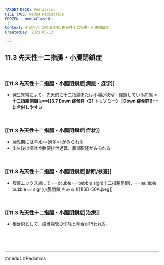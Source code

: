 ```yaml
---
TARGET DECK: Pediatrics
FILE TAGS: medu4 Pediatrics
FROZEN - medu4ClozeHL:
 : 
Context: 小児科/小児の消化管/先天性十二指腸・小腸閉鎖症
CreatedDay: 2021-05-13

---
```


## 11.3 先天性十二指腸・小腸閉鎖症

<br>

### [[11.3 先天性十二指腸・小腸閉鎖症|病態・疫学]]
* 発生異常により、先天的に十二指腸または小腸が狭窄・閉鎖している病態
※**十二指腸閉鎖は==[[3.7 Down 症候群〈21 トリソミー〉 | Down 症候群]]==に合併しやすい**
<!--ID: 1659400219234-->


<br>

### [[11.3 先天性十二指腸・小腸閉鎖症|症状]]
* 胎児期には羊水==過多==がみられる
* 出生後は嘔吐や胎便排泄遅延、腹部膨隆がみられる
<!--ID: 1620898238848-->



<br>

### [[11.3 先天性十二指腸・小腸閉鎖症|診断/検査]]
* 腹部エックス線にて ==double== bubble sign(十二指腸閉鎖)、==multiple bubble== sign(小腸閉鎖)をみる
![[110D-50A.jpeg]]
<!--ID: 1620898238854-->


<br>

### [[11.3 先天性十二指腸・小腸閉鎖症|治療]]
* 根治術として、該当腸管の切除と吻合が行われる。
 

<br><br><br>

---
#medu4 #Pediatrics
